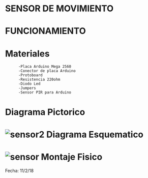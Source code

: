 SENSOR DE MOVIMIENTO
======
FUNCIONAMIENTO
======




Materiales
======
          -Placa Arduino Mega 2560
          -Conector de placa Arduino
          -Protoboard
          -Resistencia 220ohm
          -Diodo Led
          -Jumpers
          -Sensor PIR para Arduino


Diagrama Pictorico
======
![sensor2](https://user-images.githubusercontent.com/47116861/52674259-0b1da900-2ef1-11e9-812e-4f360c7abf16.png)
Diagrama Esquematico
======
![sensor](https://user-images.githubusercontent.com/47116861/52674260-0b1da900-2ef1-11e9-8dc0-4a85b742dfd8.png)
Montaje Fisico 
======






Fecha: 11/2/18 
